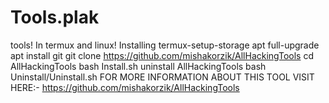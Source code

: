 # Tools.plak
tools! In termux and linux!  Installing   termux-setup-storage  apt full-upgrade  apt install git  git clone https://github.com/mishakorzik/AllHackingTools  cd AllHackingTools  bash Install.sh  uninstall AllHackingTools  bash Uninstall/Uninstall.sh  FOR MORE INFORMATION ABOUT THIS TOOL VISIT HERE:- https://github.com/mishakorzik/AllHackingTools
